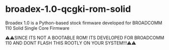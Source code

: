 # broadex-1.0-qcgki-rom-solid
Broadex 1.0 is a Python-based stock firmware developed for BROADCOMM 110 Solid Single Core Firmware

⚠️⚠️SINCE ITS NOT A BOOTABLE ROM! ITS DEVELOPED FOR BROADCOMM 110 AND DONT FLASH THIS ROOTLY ON YOUR SYSTEM!!!⚠️⚠️
